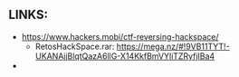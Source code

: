 
## LINKS:
* https://www.hackers.mobi/ctf-reversing-hackspace/
  * RetosHackSpace.rar: <https://mega.nz/#!9VB11TYT!-UKANAjjBlqtQazA6llG-X14KkfBmVYliTZRyfjIBa4>
* 
